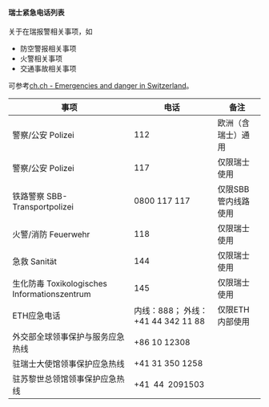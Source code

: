 #### **瑞士紧急电话列表**
关于在瑞报警相关事项，如
- 防空警报相关事项
- 火警相关事项
- 交通事故相关事项

可参考[ch.ch - Emergencies and danger in Switzerland](<https://www.ch.ch/en/safety-and-justice/emergencies-and-danger#emergency-numbers-in-switzerland>)。

| 事项 | 电话 | 备注 |
| --- | --- | --- |
|  警察/公安 Polizei  |  112  |   欧洲（含瑞士）通用  |
|  警察/公安 Polizei  |  117  |   仅限瑞士使用  |
|  铁路警察 &#xA; SBB-Transportpolizei | 0800 117 117 |  仅限SBB管内线路使用  |
|  火警/消防 Feuerwehr  |  118  |  仅限瑞士使用  |
|  急救  Sanität |  144  |  仅限瑞士使用  |
|  生化防毒 &#xA;Toxikologisches Informationszentrum |  145 |  仅限瑞士使用 |
|  ETH应急电话 |  内线：888；&#xA;外线：+41 44 342 11 88 |   仅限ETH内部使用  |
|  外交部全球领事保护与服务应急热线 |  +86 10 12308 |    |
|  驻瑞士大使馆领事保护应急热线 |  +41 31 350 1258 |    |
|  驻苏黎世总领馆领事保护应急热线 | +41 44 2091503 |    |